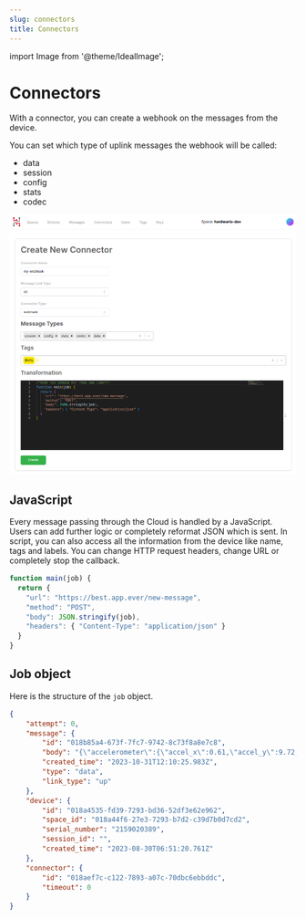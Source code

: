 ```yaml
---
slug: connectors
title: Connectors
---
```

import Image from '@theme/IdealImage';

# Connectors

With a connector, you can create a webhook on the messages from the device.

You can set which type of uplink messages the webhook will be called:
- data
- session
- config
- stats
- codec

![](connector-new.png)

## JavaScript

Every message passing through the Cloud is handled by a JavaScript. Users can add further logic or completely reformat JSON which is sent. In script, you can also access all the information from the device like name, tags and labels. You can change HTTP request headers, change URL or completely stop the callback.

```js
function main(job) {
  return {
    "url": "https://best.app.ever/new-message",
    "method": "POST",
    "body": JSON.stringify(job),
    "headers": { "Content-Type": "application/json" }
  }
}
```

## Job object

Here is the structure of the `job` object.

```json
{
    "attempt": 0,
    "message": {
        "id": "018b85a4-673f-7fc7-9742-8c73f8a8e7c8",
        "body": "{\"accelerometer\":{\"accel_x\":0.61,\"accel_y\":9.72,\"accel_z\":0.07,\"orientation\":3},\"battery\":{\"current_load\":26,\"voltage_load\":2.65,\"voltage_rest\":2.8},\"frame\":{\"protocol\":3,\"sequence\":3,\"timestamp\":1698754222},\"network\":{\"parameter\":{\"band\":20,\"cid\":658209,\"earfcn\":6447,\"ecl\":0,\"eest\":7,\"plmn\":23003,\"rsrp\":-91,\"rsrq\":-5,\"snr\":10}},\"state\":{\"uptime\":86461},\"thermometer\":{\"temperature\":21.37}}",
        "created_time": "2023-10-31T12:10:25.983Z",
        "type": "data",
        "link_type": "up"
    },
    "device": {
        "id": "018a4535-fd39-7293-bd36-52df3e62e962",
        "space_id": "018a44f6-27e3-7293-b7d2-c39d7b0d7cd2",
        "serial_number": "2159020389",
        "session_id": "",
        "created_time": "2023-08-30T06:51:20.761Z"
    },
    "connector": {
        "id": "018aef7c-c122-7893-a07c-70dbc6ebbddc",
        "timeout": 0
    }
}
```
